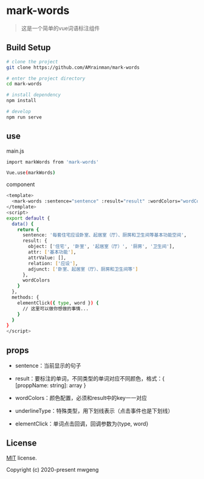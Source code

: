 # mark-words

> 这是一个简单的vue词语标注组件

## Build Setup

```bash
# clone the project
git clone https://github.com/AMrainman/mark-words

# enter the project directory
cd mark-words

# install dependency
npm install

# develop
npm run serve
```

## use

main.js

```bash
import markWords from 'mark-words'

Vue.use(markWords)
```

component

```bash
<template>
  <mark-words :sentence="sentence" :result="result" :wordColors="wordColors" @elementClick="elementClick"></mark-words>
</template>
<script>
export default {
  data() {
    return {
      sentence: '每套住宅应设卧室、起居室（厅）、厨房和卫生间等基本功能空间',
      result: {
        object: ['住宅', '卧室', '起居室（厅）', '厨房', '卫生间'],
        attr: ['基本功能'],
        attrValue: [],
        relation: ['应设'],
        adjunct: ['卧室、起居室（厅）、厨房和卫生间等']
      },
      wordColors
    }
  },
  methods: {
    elementClick({ type, word }) {
      // 这里可以做你想做的事情...
    }
  }
}
</script>
```

## props

- sentence：当前显示的句子

- result：要标注的单词，不同类型的单词对应不同颜色，格式：{ [proppName: string]: array }

- wordColors：颜色配置，必须和result中的key一一对应

- underlineType：特殊类型，用下划线表示（点击事件也是下划线）

- elementClick：单词点击回调，回调参数为{type, word}

## License

[MIT](https://github.com/AMrainman/mark-words/master/LICENSE) license.

Copyright (c) 2020-present mwgeng
